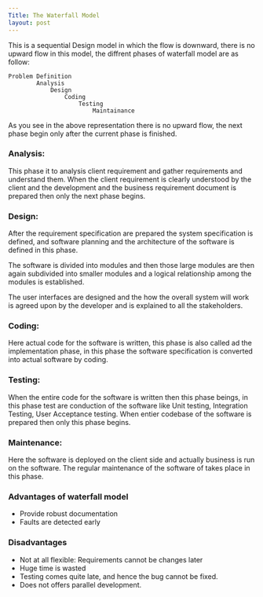 ```yaml
---
Title: The Waterfall Model
layout: post
---
```


This is a sequential Design model in which the flow is downward, there is no upward flow in this model, the diffrent phases of waterfall model are as follow:
	
	Problem Definition
			Analysis
				Design
					Coding
						Testing
							Maintainance 

As you see in the above representation there is no upward flow, the next phase begin only after the current phase is finished.

### Analysis:
This phase it to analysis client requirement and gather requirements and understand them.
When the client requirement is clearly understood by the client and the development and the business requirement document is prepared then only the next phase begins.

### Design:
After the requirement specification are prepared the system specification is defined, and software planning and the architecture of the software is defined in this phase.

The software is divided into modules and then those large modules are then again subdivided into smaller modules and a logical relationship among the modules is established.

The user interfaces are designed and the how the overall system will work is agreed upon  by the developer and is explained to all the stakeholders.

### Coding:
Here actual code for the software is written, this phase is also called ad the implementation phase, in this phase the software specification is converted into actual software by coding.

### Testing:
When the entire code for the software is written then this phase beings, in this phase test are conduction of the software like Unit testing, Integration Testing, User Acceptance testing.
When entier codebase of the software is prepared then only this phase begins.

### Maintenance:
Here the software is deployed on the client side and actually business is run on the software.
The regular maintenance of the software of takes place in this phase.

### Advantages of waterfall model
* Provide robust documentation
* Faults are detected early

### Disadvantages 
* Not at all flexible: Requirements cannot be changes later
* Huge time is wasted 
* Testing comes quite late, and hence the bug cannot be fixed.
* Does not offers parallel development.